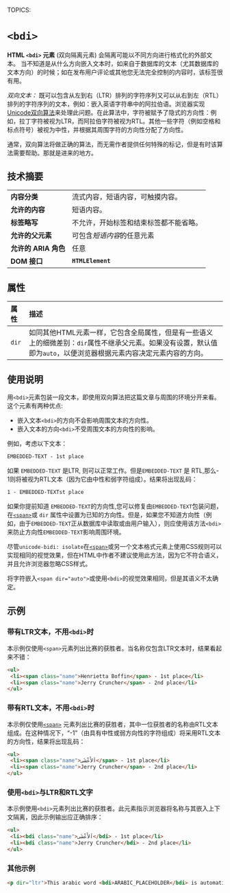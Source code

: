 TOPICS: <bdi>

# `<bdi>`

**HTML `<bdi>` 元素** (双向隔离元素) 会隔离可能以不同方向进行格式化的外部文本。
当不知道是从什么方向嵌入文本时，如来自于数据库的文本（尤其数据库的文本方向）的时候；如在发布用户评论或其他您无法完全控制的内容时，该标签很有用。

*双向文本：* 既可以包含从左到右（LTR）排列的字符序列又可以从右到左（RTL）排列的字符序列的文本，例如：嵌入英语字符串中的阿拉伯语。浏览器实现 [Unicode双向算法](https://www.w3.org/International/articles/inline-bidi-markup/uba-basics)来处理此问题。在此算法中，字符被赋予了隐式的方向性：例如，拉丁字符被视为LTR，而阿拉伯字符被视为RTL。其他一些字符（例如空格和标点符号）被视为中性，并根据其周围字符的方向性分配了方向性。

通常，双向算法将做正确的算法，而无需作者提供任何特殊的标记，但是有时该算法需要帮助。那就是<bdi>进来的地方。

## 技术摘要

|  |  |
| :-- | :-- |
| **内容分类** | 流式内容，短语内容，可触摸内容。 |
| **允许的内容** | 短语内容。 |
| **标签略写** | 不允许，开始标签和结束标签都不能省略。|
| **允许的父元素** | 可包含*短语内容*的任意元素 |
| **允许的 ARIA 角色** | 任意 |
| **DOM 接口** | **`HTMLElement`** |

## 属性

| 属性 | 描述 |
| :-- | :-- |
| `dir` | 如同其他HTML元素一样，它包含全局属性，但是有一些语义上的细微差别：`dir`属性不继承父元素。如果没有设置，默认值即为`auto`，以便浏览器根据元素内容决定元素内容的方向。 |

## 使用说明

用`<bdi>`元素包装一段文本，即使用双向算法把这篇文章与周围的环境分开来看。这个元素有两种优点:

- 嵌入文本`<bdi>`的方向不会影响周围文本的方向性。
- 嵌入文本的方向`<bdi>`不受周围文本的方向性的影响。

例如，考虑以下文本：

```html
EMBEDDED-TEXT - 1st place
```

如果 `EMBEDDED-TEXT` 是LTR, 则可以正常工作。但是`EMBEDDED-TEXT` 是 RTL,那么- 1则将被视为RTL文本（因为它由中性和弱字符组成）。结果将出现乱码：

```html
1 - EMBEDDED-TEXTst place
```

如果你提前知道 `EMBEDDED-TEXT`的方向性,您可以修复由`EMBEDDED-TEXT`包装问题，在[`<span>`](/en/webfrontend/<span>)或 `dir` 属性中设置为已知的方向性。但是，如果您不知道方向性（例如，由于`EMBEDDED-TEXT`正从数据库中读取或由用户输入），则应使用该方法`<bdi>`来防止方向性`EMBEDDED-TEXT`影响周围环境。

尽管`unicode-bidi: isolate`在[`<span>`](/en/webfrontend/<span>)或另一个文本格式元素上使用CSS规则可以实现相同的视觉效果，但在HTML中作者不建议使用此方法，因为它不符合语义，并且允许浏览器忽略CSS样式。

将字符嵌入`<span dir="auto">`或使用`<bdi>`的视觉效果相同，但是其语义不太确定。

## 示例

### 带有LTR文本，不用`<bdi>`时

本示例仅使用`<span>`元素列出比赛的获胜者。当名称仅包含LTR文本时，结果看起来不错：

```html
<ul>
 <li><span class="name">Henrietta Boffin</span> - 1st place</li>
 <li><span class="name">Jerry Cruncher</span> - 2nd place</li>
</ul>
```

### 带有RTL文本，不用`<bdi>`时

本示例仅使用[`<span>`](/en/webfrontend/<span>) 元素列出比赛的获胜者，其中一位获胜者的名称由RTL文本组成。在这种情况下，“-1”（由具有中性或弱方向性的字符组成）将采用RTL文本的方向性，结果将出现乱码：

```html
<ul>
 <li><span class="name">اَلأَعْشَى</span> - 1st place</li>
 <li><span class="name">Jerry Cruncher</span> - 2nd place</li>
</ul>
```

### 使用`<bdi>`与LTR和RTL文字

本示例使用`<bdi>`元素列出比赛的获胜者。此元素指示浏览器将名称与其嵌入上下文隔离，因此示例输出应正确排序：

```html
<ul>
 <li><bdi class="name">اَلأَعْشَى</bdi> - 1st place</li>
 <li><bdi class="name">Jerry Cruncher</bdi> - 2nd place</li>
</ul>
```

### 其他示例

```html
<p dir="ltr">This arabic word <bdi>ARABIC_PLACEHOLDER</bdi> is automatically displayed right-to-left.</p>
```

